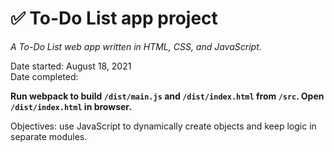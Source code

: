 # ✅ To-Do List app project  

*A To-Do List web app written in HTML, CSS, and JavaScript.*  

Date started: August 18, 2021  
Date completed:  

**Run webpack to build `/dist/main.js` and `/dist/index.html` from `/src`. Open `/dist/index.html` in browser.**

Objectives: use JavaScript to dynamically create objects and keep logic in separate modules.  

